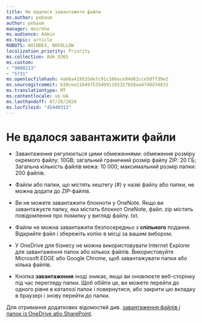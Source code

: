 ```yaml
---
title: Не вдалося завантажити файли
ms.author: pebaum
author: pebaum
manager: mnirkhe
ms.audience: Admin
ms.topic: article
ROBOTS: NOINDEX, NOFOLLOW
localization_priority: Priority
ms.collection: Adm_O365
ms.custom:
- "9000213"
- "5731"
ms.openlocfilehash: 4a66a419535de7c91c166ece94d62cce507f39e2
ms.sourcegitcommit: b10cea11b4975354b91193327b58aa4740d34833
ms.translationtype: MT
ms.contentlocale: uk-UA
ms.lasthandoff: 07/28/2020
ms.locfileid: "45440313"
---
```

# <a name="unable-to-download-files"></a>Не вдалося завантажити файли

- Завантаження регулюється цими обмеженнями: обмеження розміру окремого файлу: 10GB; загальний граничний розмір файлу ZIP: 20 ГБ; Загальна кількість файлів межа: 10 000; максимальний розмір папки: 200 файлів.
- Файли або папки, що містять хештегу (#) у назві файлу або папки, не можна додати до ZIP-файлів.  
    
- Ви не можете завантажити блокноти у OneNote. Якщо ви завантажуєте папку, яка містить блокнот OneNote, файл. zip містить повідомлення про помилку у вигляді файлу. txt.  
    
- Файли не можна завантажити безпосередньо з **спільного** подання. Відкрийте файл і збережіть копію в місці за вашим вибором.  
    
- У OneDrive для бізнесу не можна використовувати Internet Explorer для завантаження папок або кількох файлів. Використовуйте Microsoft EDGE або Google Chrome, щоб завантажувати папки або кілька файлів.  
    
- Кнопка **завантаження** іноді зникає, якщо ви оновлюєте веб-сторінку під час перегляду папки. Щоб обійти це, ви можете перейти до одного рівня в каталозі папок і повернутися, або закрити цю вкладку в браузері і знову перейти до папки.  
    
Для отримання додаткових відомостей див. [завантаження файлів і папок із OneDrive або SharePoint](https://support.office.com/article/download-files-and-folders-from-onedrive-or-sharepoint-5c7397b7-19c7-4893-84fe-d02e8fa5df05).
